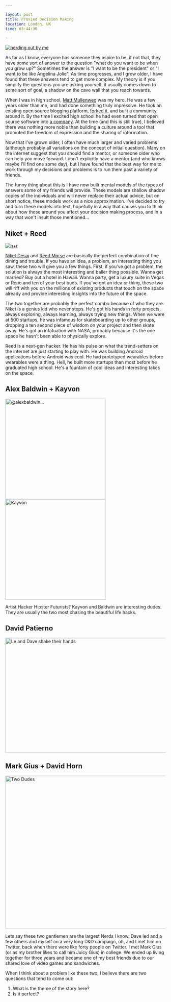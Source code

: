 ```yaml
---

layout: post
title: Proxied Decision Making
location: London, UK
time: 03:44:30

---
```


[![nerding out by me](https://farm8.staticflickr.com/7359/12565002543_87d474c631_z.jpg)](https://www.flickr.com/photos/icco/12565002543/)

As far as I know, everyone has someone they aspire to be, if not that, they have some sort of answer to the question "what do you want to be when you grow up?" Sometimes the answer is "I want to be the president" or "I want to be like Angelina Jolie". As time progresses, and I grow older, I have found that these answers tend to get more complex. My theory is if you simplify the questions you are asking yourself, it usually comes down to some sort of goal, a shadow on the cave wall that you reach towards.

When I was in high school, [Matt Mullenweg](http://ma.tt/about/) was my hero. He was a few years older than me, and had done something truly impressive. He took an existing open source blogging platform, [forked it](https://en.wikipedia.org/wiki/B2/cafelog#History), and built a community around it. By the time I excited high school he had even turned that open source software into [a company](http://automattic.com/). At the time (and this is still true), I believed there was nothing more noble than building a culture around a tool that promoted the freedom of expression and the sharing of information.

Now that I've grown older, I often have much larger and varied problems (although probably all variations on the concept of initial question). Many on the internet suggest that you should find a mentor, or someone older who can help you move forward. I don't explicitly have a mentor (and who knows maybe I'll find one some day), but I have found that the best way for me to work through my decisions and problems is to run them past a variety of friends.

The funny thing about this is I have now built mental models of the types of answers some of my friends will provide. These models are shallow shadow copies of the individuals and will never replace their actual advice, but on short notice, these models work as a nice approximation. I've decided to try and turn these models into text, hopefully in a way that causes you to think about how those around you affect your decision making process, and in a way that won't insult those mentioned...

## Niket + Reed

[![n+r](https://farm6.staticflickr.com/5503/10288133336_e93bc82207_z.jpg)](https://www.flickr.com/photos/icco/10288133336/)

[Niket Desai](http://niket.com/) and [Reed Morse](http://reedmorse.com/) are basically the perfect combination of fine dining and trouble. If you have an idea, a problem, an interesting thing you saw, these two will give you a few things. First, if you've got a problem, the solution is always the most interesting and baller thing possible. Wanna get married? Buy out a hotel in Hawaii. Wanna party, get a luxury suite in Vegas or Reno and ten of your best buds. If you've got an idea or thing, these two will riff with you on the millions of existing products that touch on the space already and provide interesting insights into the future of the space.

The two together are probably the perfect combo because of who they are. Niket is a genius kid who never stops. He's got his hands in forty projects, always exploring, always learning, always trying new things. When we were at 500 startups, he was infamous for skateboarding up to other groups, dropping a ten second piece of wisdom on your project and then skate away. He's got an infatuation with NASA, probably because it's the one space he hasn't been able to physically explore.

Reed is a next-gen hacker. He has his pulse on what the trend-setters on the internet are just starting to play with. He was building Android applications before Android was cool. He had prototyped wearables before wearables were a thing. Hell, he built more startups than most before he graduated high school. He's a fountain of cool ideas and interesting takes on the space.

## Alex Baldwin + Kayvon

<a href="https://www.flickr.com/photos/icco/9492886636" title="@alexbaldwin... by Nat Welch, on Flickr"><img src="https://farm3.staticflickr.com/2844/9492886636_009f4f575b_n.jpg" width="315" alt="@alexbaldwin..."></a>
<a href="https://www.flickr.com/photos/icco/9901661873" title="Kayvon by Nat Welch, on Flickr"><img src="https://farm8.staticflickr.com/7401/9901661873_97d6624f0f_n.jpg" width="315" alt="Kayvon"></a>

Artist Hacker Hipster Futurists? Kayvon and Baldwin are interesting dudes. They are usually the two most chasing the beautiful life hacks.


## David Patierno

<a href="https://www.flickr.com/photos/icco/11407216483" title="Le and Dave shake their hands by Nat Welch, on Flickr"><img src="https://farm6.staticflickr.com/5530/11407216483_6775d63a91_z.jpg" width="640" height="360" alt="Le and Dave shake their hands"></a>

## Mark Gius + David Horn

<a href="https://www.flickr.com/photos/icco/5136037009" title="Two Dudes by Nat Welch, on Flickr"><img src="https://farm2.staticflickr.com/1053/5136037009_416326b1a8_z.jpg" width="640" height="480" alt="Two Dudes"></a>

Lets say these two gentlemen are the largest Nerds I know. Dave led and a few others and myself on a very long D&amp;D campaign, oh, and I met him on Twitter, back when there were like forty people on Twitter. I met Mark Gius (or as my brother likes to call him Juicy Gius) in college. We ended up living together for three years and became one of my best friends due to our shared love of video games and sandwiches.

When I think about a problem like these two, I believe there are two questions that tend to come out:

 1. What is the theme of the story here?
 2. Is it perfect?

